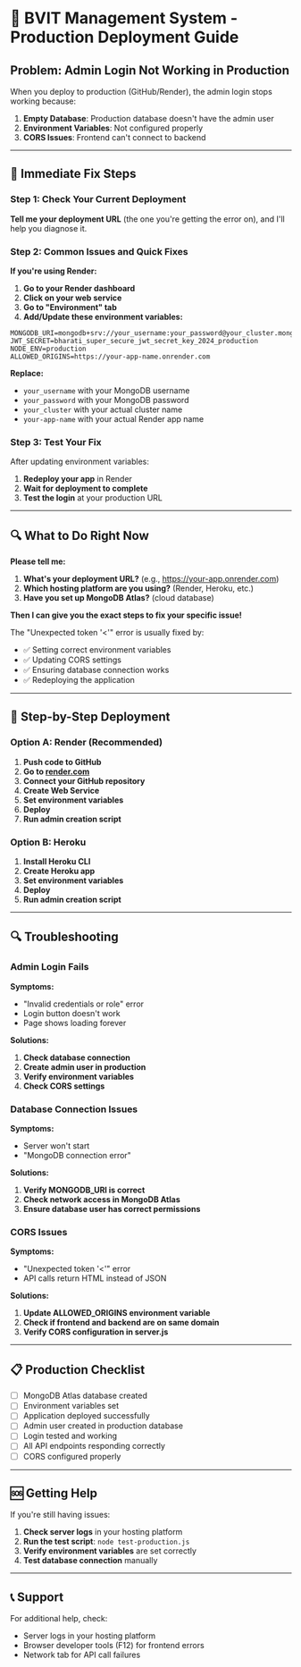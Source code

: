 # 🚀 BVIT Management System - Production Deployment Guide

## **Problem: Admin Login Not Working in Production**

When you deploy to production (GitHub/Render), the admin login stops working because:

1. **Empty Database**: Production database doesn't have the admin user
2. **Environment Variables**: Not configured properly
3. **CORS Issues**: Frontend can't connect to backend

---

## **🎯 Immediate Fix Steps**

### **Step 1: Check Your Current Deployment**

**Tell me your deployment URL** (the one you're getting the error on), and I'll help you diagnose it.

### **Step 2: Common Issues and Quick Fixes**

**If you're using Render:**

1. **Go to your Render dashboard**
2. **Click on your web service**
3. **Go to "Environment" tab**
4. **Add/Update these environment variables:**

```
MONGODB_URI=mongodb+srv://your_username:your_password@your_cluster.mongodb.net/bvit_attendance
JWT_SECRET=bharati_super_secure_jwt_secret_key_2024_production
NODE_ENV=production
ALLOWED_ORIGINS=https://your-app-name.onrender.com
```

**Replace:**
- `your_username` with your MongoDB username
- `your_password` with your MongoDB password  
- `your_cluster` with your actual cluster name
- `your-app-name` with your actual Render app name

### **Step 3: Test Your Fix**

After updating environment variables:

1. **Redeploy your app** in Render
2. **Wait for deployment to complete**
3. **Test the login** at your production URL

---

## **🔍 What to Do Right Now**

**Please tell me:**

1. **What's your deployment URL?** (e.g., https://your-app.onrender.com)
2. **Which hosting platform are you using?** (Render, Heroku, etc.)
3. **Have you set up MongoDB Atlas?** (cloud database)

**Then I can give you the exact steps to fix your specific issue!**

The "Unexpected token '<'" error is usually fixed by:
- ✅ Setting correct environment variables
- ✅ Updating CORS settings
- ✅ Ensuring database connection works
- ✅ Redeploying the application

---

## **🎯 Step-by-Step Deployment**

### **Option A: Render (Recommended)**

1. **Push code to GitHub**
2. **Go to [render.com](https://render.com)**
3. **Connect your GitHub repository**
4. **Create Web Service**
5. **Set environment variables**
6. **Deploy**
7. **Run admin creation script**

### **Option B: Heroku**

1. **Install Heroku CLI**
2. **Create Heroku app**
3. **Set environment variables**
4. **Deploy**
5. **Run admin creation script**

---

## **🔍 Troubleshooting**

### **Admin Login Fails**

**Symptoms:**
- "Invalid credentials or role" error
- Login button doesn't work
- Page shows loading forever

**Solutions:**
1. **Check database connection**
2. **Create admin user in production**
3. **Verify environment variables**
4. **Check CORS settings**

### **Database Connection Issues**

**Symptoms:**
- Server won't start
- "MongoDB connection error"

**Solutions:**
1. **Verify MONGODB_URI is correct**
2. **Check network access in MongoDB Atlas**
3. **Ensure database user has correct permissions**

### **CORS Issues**

**Symptoms:**
- "Unexpected token '<'" error
- API calls return HTML instead of JSON

**Solutions:**
1. **Update ALLOWED_ORIGINS environment variable**
2. **Check if frontend and backend are on same domain**
3. **Verify CORS configuration in server.js**

---

## **📋 Production Checklist**

- [ ] MongoDB Atlas database created
- [ ] Environment variables set
- [ ] Application deployed successfully
- [ ] Admin user created in production database
- [ ] Login tested and working
- [ ] All API endpoints responding correctly
- [ ] CORS configured properly

---

## **🆘 Getting Help**

If you're still having issues:

1. **Check server logs** in your hosting platform
2. **Run the test script**: `node test-production.js`
3. **Verify environment variables** are set correctly
4. **Test database connection** manually

---

## **📞 Support**

For additional help, check:
- Server logs in your hosting platform
- Browser developer tools (F12) for frontend errors
- Network tab for API call failures 